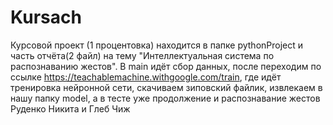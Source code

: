 # Kursach
Курсовой проект (1 процентовка) находится в папке pythonProject и часть отчёта(2 файл) на тему "Интеллектуальная система по распознаванию жестов".
В main идёт сбор данных, после переходим по ссылке https://teachablemachine.withgoogle.com/train, где идёт тренировка нейронной сети, скачиваем зиповский файлик, извлекаем в нашу папку model, а в тесте уже продолжение и распознавание жестов
Руденко Никита и Глеб Чиж
